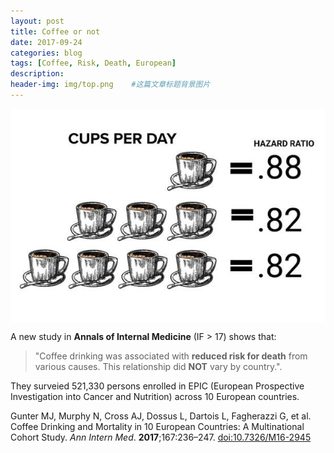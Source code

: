 ```yaml
---
layout: post
title: Coffee or not
date: 2017-09-24
categories: blog
tags: [Coffee, Risk, Death, European]
description: 
header-img: img/top.png    #这篇文章标题背景图片
---
```


<center>
    <p><img src="/img/31780004bc0e6974667a.jpeg" align="center"></p>
</center>

A new study in **Annals of Internal Medicine** (IF > 17) shows that: 
> "Coffee drinking was associated with **reduced risk
for death** from various causes. This relationship did **NOT** vary by country.". 

They surveied 521,330 persons enrolled in EPIC (European Prospective Investigation into Cancer and Nutrition) across 10 European countries.

Gunter MJ, Murphy N, Cross AJ, Dossus L, Dartois L, Fagherazzi G, et al. Coffee Drinking and Mortality in 10 European Countries: A Multinational Cohort Study. *Ann Intern Med*. **2017**;167:236–247. [doi:10.7326/M16-2945](http://dx.doi.org/10.7326/M16-2945)


